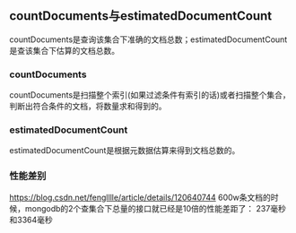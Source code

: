 ## countDocuments与estimatedDocumentCount
countDocuments是查询该集合下准确的文档总数；estimatedDocumentCount是查该集合下估算的文档总数。
### countDocuments 
countDocuments是扫描整个索引(如果过滤条件有索引的话)或者扫描整个集合，判断出符合条件的文档，将数量求和得到的。

### estimatedDocumentCount
estimatedDocumentCount是根据元数据估算来得到文档总数的。

### 性能差别
https://blog.csdn.net/fenglllle/article/details/120640744
600w条文档的时候，mongodb的2个查集合下总量的接口就已经是10倍的性能差距了：
237毫秒和3364毫秒
